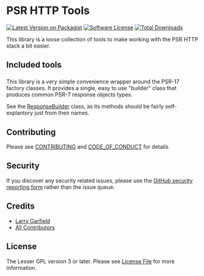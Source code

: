 # PSR HTTP Tools

[![Latest Version on Packagist][ico-version]][link-packagist]
[![Software License][ico-license]](LICENSE.md)
[![Total Downloads][ico-downloads]][link-downloads]

This library is a loose collection of tools to make working with the PSR HTTP stack a bit easier.

## Included tools

### 

This library is a very simple convenience wrapper around the PSR-17 factory classes.  It provides a single, easy to use "builder" class that produces common PSR-7 response objects types.

See the [ResponseBuilder](src/ResponseBuilder.php) class, as its methods should be fairly self-explantory just from their names.

## Contributing

Please see [CONTRIBUTING](CONTRIBUTING.md) and [CODE_OF_CONDUCT](CODE_OF_CONDUCT.md) for details.

## Security

If you discover any security related issues, please use the [GitHub security reporting form](https://github.com/Crell/HttpTools/security) rather than the issue queue.

## Credits

- [Larry Garfield][link-author]
- [All Contributors][link-contributors]

## License

The Lesser GPL version 3 or later. Please see [License File](LICENSE.md) for more information.

[ico-version]: https://img.shields.io/packagist/v/Crell/HttpTools.svg?style=flat-square
[ico-license]: https://img.shields.io/badge/License-LGPLv3-green.svg?style=flat-square
[ico-downloads]: https://img.shields.io/packagist/dt/Crell/HttpTools.svg?style=flat-square

[link-packagist]: https://packagist.org/packages/Crell/HttpTools
[link-scrutinizer]: https://scrutinizer-ci.com/g/Crell/HttpTools/code-structure
[link-code-quality]: https://scrutinizer-ci.com/g/Crell/HttpTools
[link-downloads]: https://packagist.org/packages/Crell/HttpTools
[link-author]: https://github.com/Crell
[link-contributors]: ../../contributors

